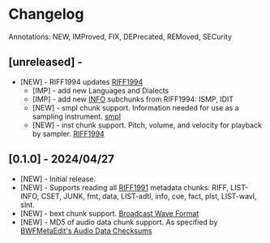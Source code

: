 # Changelog

Annotations: NEW, IMProved, FIX, DEPrecated, REMoved, SECurity

## [unreleased] - 

- [NEW] - RIFF1994 updates [RIFF1994](https://wavref.til.cafe/spec/riff1994/)
  - [IMP] - add new Languages and Dialects
  - [IMP] - add new [INFO](https://wavref.til.cafe/chunk/info/) subchunks from RIFF1994: ISMP, IDIT
  - [NEW] - smpl chunk support. Information needed for use as a sampling instrument. [smpl](https://wavref.til.cafe/chunk/smpl/)
  - [NEW] - inst chunk support. Pitch, volume, and velocity for playback by sampler. [RIFF1994](https://wavref.til.cafe/chunk/inst/)

## [0.1.0] - 2024/04/27

- [NEW] - Initial release. 
- [NEW] - Supports reading all [RIFF1991](https://wavref.til.cafe/spec/riff1991/) metadata chunks: RIFF, LIST-INFO, CSET, JUNK, fmt, data, LIST-adtl, info, cue, fact, plst, LIST-wavl, slnt. 
- [NEW] - bext chunk support. [Broadcast Wave Format](https://en.wikipedia.org/wiki/Broadcast_Wave_Format)
- [NEW] - MD5 of audio data chunk support. As specified by [BWFMetaEdit's Audio Data Checksums](https://mediaarea.net/BWFMetaEdit/md5)


